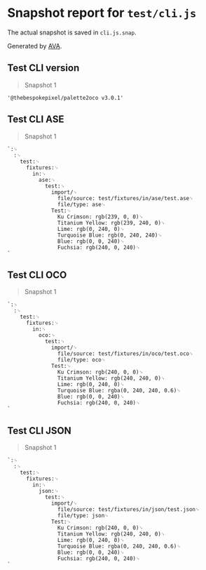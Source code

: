 # Snapshot report for `test/cli.js`

The actual snapshot is saved in `cli.js.snap`.

Generated by [AVA](https://avajs.dev).

## Test CLI version

> Snapshot 1

    '@thebespokepixel/palette2oco v3.0.1'

## Test CLI ASE

> Snapshot 1

    `:␊
      :␊
        test:␊
          fixtures:␊
            in:␊
              ase:␊
                test:␊
                  import/␊
                    file/source: test/fixtures/in/ase/test.ase␊
                    file/type: ase␊
                  Test:␊
                    Ku Crimson: rgb(239, 0, 0)␊
                    Titanium Yellow: rgb(239, 240, 0)␊
                    Lime: rgb(0, 240, 0)␊
                    Turquoise Blue: rgb(0, 240, 240)␊
                    Blue: rgb(0, 0, 240)␊
                    Fuchsia: rgb(240, 0, 240)␊
    `

## Test CLI OCO

> Snapshot 1

    `:␊
      :␊
        test:␊
          fixtures:␊
            in:␊
              oco:␊
                test:␊
                  import/␊
                    file/source: test/fixtures/in/oco/test.oco␊
                    file/type: oco␊
                  Test:␊
                    Ku Crimson: rgb(240, 0, 0)␊
                    Titanium Yellow: rgb(240, 240, 0)␊
                    Lime: rgb(0, 240, 0)␊
                    Turquoise Blue: rgba(0, 240, 240, 0.6)␊
                    Blue: rgb(0, 0, 240)␊
                    Fuchsia: rgb(240, 0, 240)␊
    `

## Test CLI JSON

> Snapshot 1

    `:␊
      :␊
        test:␊
          fixtures:␊
            in:␊
              json:␊
                test:␊
                  import/␊
                    file/source: test/fixtures/in/json/test.json␊
                    file/type: json␊
                  Test:␊
                    Ku Crimson: rgb(240, 0, 0)␊
                    Titanium Yellow: rgb(240, 240, 0)␊
                    Lime: rgb(0, 240, 0)␊
                    Turquoise Blue: rgba(0, 240, 240, 0.6)␊
                    Blue: rgb(0, 0, 240)␊
                    Fuchsia: rgb(240, 0, 240)␊
    `
